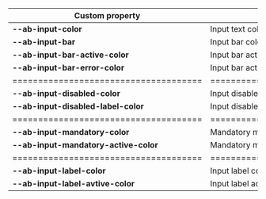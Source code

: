 | Custom property                          | Description                        | Default                            |
| ---------------------------------------- | ---------------------------------- | ---------------------------------- |
| **--ab-input-color**                     | Input text color                   | #4c515d                            |
| **--ab-input-bar**                       | Input bar color                    | #EBEFF2                            |
| **--ab-input-bar-active-color**          | Input bar active color             | #148da0                            |
| **--ab-input-bar-error-color**           | Input bar active color             | #E00202                            |
| =====================================    | ================================== | ================================== |
| **--ab-input-disabled-color**            | Input disabled text color          | #cecece                            |
| **--ab-input-disabled-label-color**      | Input disabled label color         | #cecece                            |
| =====================================    | ================================== | ================================== |
| **--ab-input-mandatory-color**           | Mandatory mark color               | #4c515d                            |
| **--ab-input-mandatory-active-color**    | Mandatory mark color               | #E00202                            |
| =====================================    | ================================== | ================================== |
| **--ab-input-label-color**               | Input label color                  | #4c515d                            |
| **--ab-input-label-avtive-color**        | Input label active color           | #148da0                            |
